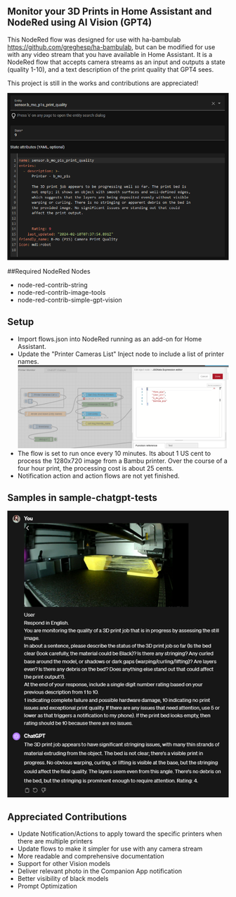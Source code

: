## Monitor your 3D Prints in Home Assistant and NodeRed using AI Vision (GPT4)

This NodeRed flow was designed for use with ha-bambulab https://github.com/greghesp/ha-bambulab, but can be modified for use with any video stream that you have available in Home Assistant. It is a NodeRed flow that accepts camera streams as an input and outputs a state (quality 1-10), and a text description of the print quality that GPT4 sees.

This project is still in the works and contributions are appreciated!

[![ha states screen](https://raw.githubusercontent.com/myrakrusemark/3D-Print-Quality-Monitor-HA-NodeRes-GPT4-Vision-/main/other/ha-states.png "ha states screen")](https://raw.githubusercontent.com/myrakrusemark/3D-Print-Quality-Monitor-HA-NodeRes-GPT4-Vision-/main/other/ha-states.png "ha states screen")

##Required NodeRed Nodes
- node-red-contrib-string
- node-red-contrib-image-tools
- node-red-contrib-simple-gpt-vision

## Setup
- Import flows.json into NodeRed running as an add-on for Home Assistant.
- Update the "Printer Cameras List" Inject node to include a list of printer names.
[![nodered printers list](https://raw.githubusercontent.com/myrakrusemark/3D-Print-Quality-Monitor-HA-NodeRes-GPT4-Vision-/main/other/printers-list.png)](https://raw.githubusercontent.com/myrakrusemark/3D-Print-Quality-Monitor-HA-NodeRes-GPT4-Vision-/main/other/printers-list.png)
- The flow is set to run once every 10 minutes. Its about 1 US cent to process the 1280x720 image from a Bambu printer. Over the course of a four hour print, the processing cost is about 25 cents.
- Notification action and action flows are not yet finished.

## Samples in sample-chatgpt-tests
[![Sample tests](https://raw.githubusercontent.com/myrakrusemark/3D-Print-Quality-Monitor-HA-NodeRes-GPT4-Vision-/main/sample-chatgpt-tests/Screenshot%202024-02-10%20121304.png "Sample tests")](https://github.com/myrakrusemark/3D-Print-Quality-Monitor-HA-NodeRes-GPT4-Vision-/tree/main/sample-chatgpt-tests "Sample tests")

## Appreciated Contributions
- Update Notification/Actions to apply toward the specific printers when there are multiple printers
- Update flows to make it simpler for use with any camera stream
- More readable and comprehensive documentation
- Support for other Vision models
- Deliver relevant photo in the Companion App notification
- Better visibility of black models
- Prompt Optimization





